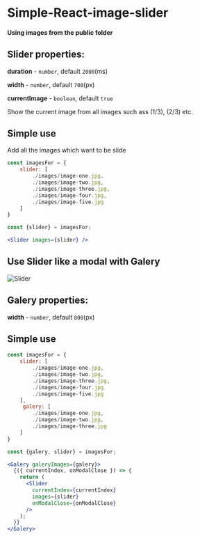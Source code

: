 # Simple-React-image-slider

#### Using images from the public folder

## Slider properties:

**duration** - `number`, default `2000`(ms)

**width** - `number`, default `700`(px)

**currentImage** - `boolean`, default `true`

Show the current image from all images such ass (1/3), (2/3) etc.

## Simple use

Add all the images which want to be slide

```js
const imagesFor = {
    slider: [
        ./images/image-one.jpg,
        ./images/image-two.jpg,
        ./images/image-three.jpg,
        ./images/image-four.jpg,
        ./images/image-five.jpg
    ]
}

const {slider} = imagesFor;
```

```jsx
<Slider images={slider} />
```

## Use Slider like a modal with Galery

![Slider](https://user-images.githubusercontent.com/54322382/65133009-9cff0e80-da0a-11e9-9953-cd66ebc012d2.gif)

## Galery properties:

**width** - `number`, default `800`(px)

## Simple use

```js
const imagesFor = {
    slider: [
        ./images/image-one.jpg,
        ./images/image-two.jpg,
        ./images/image-three.jpg,
        ./images/image-four.jpg
        ./images/image-five.jpg
    ],
     galery: [
        ./images/image-one.jpg,
        ./images/image-two.jpg,
        ./images/image-three.jpg
    ]
}

const {galery, slider} = imagesFor;
```

```jsx
<Galery galeryImages={galery}>
  {({ currentIndex, onModalClose }) => {
    return (
      <Slider
        currentIndex={currentIndex}
        images={slider}
        onModalClose={onModalClose}
      />
    );
  }}
</Galery>
```
